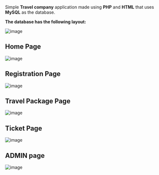 
Simple **Travel company** application made using **PHP** and **HTML** that uses **MySQL** as the database.

**The database has the following layout:**

![image](https://user-images.githubusercontent.com/78639472/115626143-e61def80-a31e-11eb-8128-1c3911d17877.png)

## Home Page
![image](https://user-images.githubusercontent.com/78639472/115626418-49a81d00-a31f-11eb-85f6-2b804dc25900.png)
## Registration Page
![image](https://user-images.githubusercontent.com/78639472/115626563-7fe59c80-a31f-11eb-9ec6-f1babe7110a7.png)
## Travel Package Page
![image](https://user-images.githubusercontent.com/78639472/115626651-a0155b80-a31f-11eb-9824-2b9b44fdee37.png)
## Ticket Page
![image](https://user-images.githubusercontent.com/78639472/115626716-aefc0e00-a31f-11eb-9024-a5659f6acfed.png)
## ADMIN page
![image](https://user-images.githubusercontent.com/78639472/115626816-d652db00-a31f-11eb-97a2-cec600a103a5.png)



